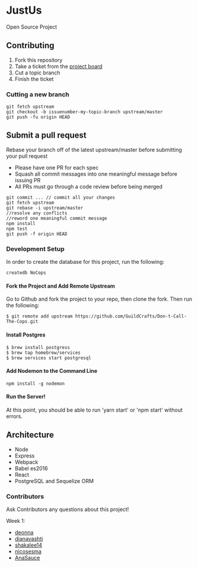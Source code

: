# JustUs

Open Source Project

## Contributing

1. Fork this repository
2. Take a ticket from the [project board](https://github.com/GuildCrafts/Don-t-Call-The-Cops/projects/1)
3. Cut a topic branch
4. Finish the ticket

### Cutting a new branch

```
git fetch upstream
git checkout -b issuenumber-my-topic-branch upstream/master
git push -fu origin HEAD
```

## Submit a pull request
Rebase your branch off of the latest upstream/master before submitting your pull request
- Please have one PR for each spec
- Squash all commit messages into one meaningful message before issuing PR
- All PRs must go through a code review before being merged

```
git commit ... // commit all your changes
git fetch upstream
git rebase -i upstream/master
//resolve any conflicts
//reword one meaningful commit message
npm install
npm test
git push -f origin HEAD
```

### Development Setup

In order to create the database for this project, run the following:

```
createdb NoCops
```

#### Fork the Project and Add Remote Upstream

Go to Github and fork the project to your repo, then clone the fork. Then run the following:

```
$ git remote add upstream https://github.com/GuildCrafts/Don-t-Call-The-Cops.git
```

#### Install Postgres

```
$ brew install postgress
$ brew tap homebrew/services
$ brew services start postgresql
```
#### Add Nodemon to the Command Line

```
npm install -g nodemon
```

#### Run the Server!

At this point, you should be able to run 'yarn start' or 'npm start' without errors.

## Architecture

- Node
- Express
- Webpack
- Babel es2016
- React
- PostgreSQL and Sequelize ORM

### Contributors

Ask Contributors any questions about this project!

Week 1:
- [deonna](https://github.com/deonna)
- [dianavashti](https://github.com/dianavashti)
- [shakalee14](https://github.com/shakalee14)
- [nicosesma](https://github.com/nicosesma)
- [AnaSauce](https://github.com/AnaSauce)
